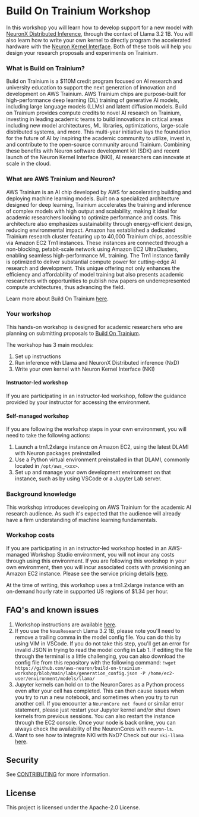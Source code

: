 # Build On Trainium Workshop

In this workshop you will learn how to develop support for a new model with [NeuronX Distributed Inference](https://awsdocs-neuron.readthedocs-hosted.com/en/latest/libraries/nxd-inference/nxdi-overview.html#nxdi-overview), through the context of Llama 3.2 1B. You will also learn how to write your own kernel to directly program the accelerated hardware with the [Neuron Kernel Interface](https://awsdocs-neuron.readthedocs-hosted.com/en/latest/general/nki/index.html). Both of these tools will help you design your research proposals and experiments on Trainium.

### What is Build on Trainium? 
Build on Trainium is a $110M credit program focused on AI research and university education to support the next generation of innovation and development on AWS Trainium. AWS Trainium chips are purpose-built for high-performance deep learning (DL) training of generative AI models, including large language models (LLMs) and latent diffusion models. Build on Trainium provides compute credits to novel AI research on Trainium, investing in leading academic teams to build innovations in critical areas including new model architectures, ML libraries, optimizations, large-scale distributed systems, and more. This multi-year initiative lays the foundation for the future of AI by inspiring the academic community to utilize, invest in, and contribute to the open-source community around Trainium. Combining these benefits with Neuron software development kit (SDK) and recent launch of the Neuron Kernel Interface (NKI), AI researchers can innovate at scale in the cloud.

### What are AWS Trainium and Neuron?
AWS Trainium is an AI chip developed by AWS for accelerating building and deploying machine learning models. Built on a specialized architecture designed for deep learning, Trainium accelerates the training and inference of complex models with high output and scalability, making it ideal for academic researchers looking to optimize performance and costs. This architecture also emphasizes sustainability through energy-efficient design, reducing environmental impact. Amazon has established a dedicated Trainium research cluster featuring up to 40,000 Trainium chips, accessible via Amazon EC2 Trn1 instances. These instances are connected through a non-blocking, petabit-scale network using Amazon EC2 UltraClusters, enabling seamless high-performance ML training. The Trn1 instance family is optimized to deliver substantial compute power for cutting-edge AI research and development. This unique offering not only enhances the efficiency and affordability of model training but also presents academic researchers with opportunities to publish new papers on underrepresented compute architectures, thus advancing the field.

Learn more about Build On Trainium [here](https://aws.amazon.com/ai/machine-learning/trainium/research/).

### Your workshop
This hands-on workshop is designed for academic researchers who are planning on submitting proposals to [Build On Trainium](https://www.amazon.science/research-awards/call-for-proposals). 

The workshop has 3 main modules:
1. Set up instructions
2. Run inference with Llama and NeuronX Distributed inference (NxD)
3. Write your own kernel with Neuron Kernel Interface (NKI)

#### Instructor-led workshop
If you are participating in an instructor-led workshop, follow the guidance provided by your instructor for accessing the environment.

#### Self-managed workshop
If you are following the workshop steps in your own environment, you will need to take the following actions:
1. Launch a trn1.2xlarge instance on Amazon EC2, using the latest DLAMI with Neuron packages preinstalled
2. Use a Python virtual environment preinstalled in that DLAMI, commonly located in `/opt/aws_<xxx>`.
3. Set up and manage your own development environment on that instance, such as by using VSCode or a Jupyter Lab server.

### Background knowledge
This workshop introduces developing on AWS Trainium for the academic AI research audience. As such it's expected that the audience will already have a firm understanding of machine learning fundamentals. 

### Workshop costs
If you are participating in an instructor-led workshop hosted in an AWS-managed Workshop Studio environment, you will not incur any costs through using this environment. If you are following this workshop in your own environment, then you will incur associated costs with provisioning an Amazon EC2 instance. Please see the service pricing details [here](https://aws.amazon.com/ec2/pricing/on-demand/). 

At the time of writing, this workshop uses a trn1.2xlarge instance with an on-demand hourly rate in supported US regions of $1.34 per hour.

## FAQ's and known issues
1. Workshop instructions are available [here](https://catalog.us-east-1.prod.workshops.aws/workshops/bf9d80a3-5e4b-4648-bca8-1d887bb2a9ca/en-US).
2. If you use the `NousResearch` Llama 3.2 1B, please note you'll need to remove a trailing comma in the model config file. You can do this by using VIM in VSCode. If you do not take this step, you'll get an error for invalid JSON in trying to read the model config in Lab 1. If editing the file through the terminal is a little challenging, you can also download the config file from this repository with the following command:
   `!wget https://github.com/aws-neuron/build-on-trainium-workshop/blob/main/labs/generation_config.json -P /home/ec2-user/environment/models/llama/`
4. Jupyter kernels can hold on to the NeuronCores as a Python process even after your cell has completed. This can then cause issues when you try to run a new notebook, and sometimes when you try to run another cell. If you encounter a `NeuronCore not found` or similar error statement, please just restart your Jupyter kernel and/or shut down kernels from previous sessions. You can also restart the instance through the EC2 console. Once your node is back online, you can always check the availability of the NeuronCores with `neuron-ls`.
5. Want to see how to integrate NKI with NxD? Check out our `nki-llama` [here](https://github.com/aws-samples/nki-llama).


## Security

See [CONTRIBUTING](CONTRIBUTING.md#security-issue-notifications) for more information.

## License

This project is licensed under the Apache-2.0 License.

